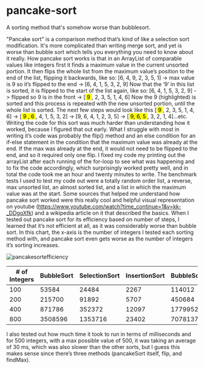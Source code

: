 # pancake-sort
A sorting method that's somehow worse than bubblesort.

"Pancake sort” is a comparison method that’s kind of like a selection sort modification. It's more complicated than writing merge sort, and yet is worse than bubble sort which tells you everything you need to know about it really. How pancake sort works is that in an ArrayList of comparable values like integers first it finds a maximum value in the current unsorted portion. It then flips the whole list from the maximum value’s position to the end of the list, flipping it backwards, like so:
	[6, 4, 9, 2, 3, 5, 1] -> max value is 9 so it’s flipped to the end -> [6, 4, 1, 5, 3, 2, 9]
Now that the ‘9’ in this list is sorted, it is flipped to the start of the list again, like so:
[6, 4, 1, 5, 3, 2, 9] -> flipped so 9 is in the front -> [<mark> 9 </mark>, 2, 3, 5, 1, 4, 6]
Now the 9 (highlighted) is sorted and this process is repeated with the new unsorted portion, until the whole list is sorted. The next few steps would look like this
	[<mark> 9 </mark> , 2, 3, 5, 1, 4, 6] -> [<mark> 9 , 6 </mark>, 4, 1, 5, 3, 2] -> [9, 6, 4, 1, 2, 3, 5] -> [<mark> 9, 6, 5 </mark>, 3, 2, 1, 4]...etc.
Writing the code for this sort was much harder than understanding how it worked, because I figured that out early. What I struggle with most in writing it’s code was probably the flip() method and an else condition for an if-else statement in the condition that the maximum value was already at the end. If the max was already at the end, it would not need to be flipped to the end, and so it required only one flip. I fixed my code my printing out the arrayList after each running of the for-loop to see what was happening and to fix the code accordingly, which surprisingly worked pretty well, and in total the code took me an hour and twenty minutes to write. The benchmark tests I used to test my code out were a totally random order list, a reverse, max unsorted list, an almost sorted list, and a list in which the maximum value was at the start. Some sources that helped me understand how pancake sort worked were this really cool and helpful visual representation on youtube (https://www.youtube.com/watch?time_continue=1&v=kk-_DDgoXfk) and a wikipedia article on it that described the basics.
When I tested out pancake sort for its efficiency based on number of steps, I learned that it’s not efficient at all, as it was considerably worse than bubble sort. In this chart, the x-axis is the number of integers I tested each sorting method with, and pancake sort even gets worse as the number of integers it’s sorting increases.

![pancakesortefficiency](https://user-images.githubusercontent.com/56317794/72671378-1715c300-39fe-11ea-8f7d-64dffbbfc4df.png)

| # of Integers | BubbleSort | SelectionSort | InsertionSort | BubbleSort |
| --- | --- | --- | --- | --- |
| 100 | 53584 | 24484 | 2267 | 114012 |
| 200 | 215700 | 91892 | 5707 | 450684 |
| 400 | 871786 | 352372 | 12097 | 1779952 |
| 800 | 3508596 | 1353716 | 23402 | 7078137 |

I also tested out how much time it took to run in terms of milliseconds and for 500 integers, with a max possible value of 500, it was taking an average of 30 ms, which was also slower than the other sorts, but I guess this makes sense since there’s three methods (pancakeSort itself, flip, and findMax).


